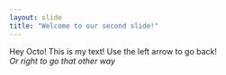 ```yaml
---
layout: slide
title: "Welcome to our second slide!"
---
```

Hey Octo!  This is my text!
Use the left arrow to go back!
<br />
*Or right to go that other way*